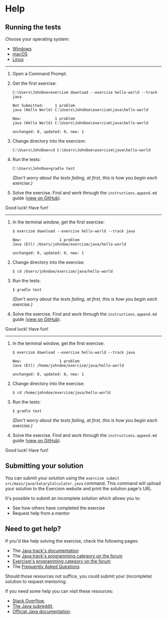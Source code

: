 # Help

## Running the tests

Choose your operating system:

- [Windows](#windows)
- [macOS](#macos)
- [Linux](#linux)

---

1. Open a Command Prompt.
2. Get the first exercise:

   ```batchfile
   C:\Users\JohnDoe>exercism download --exercise hello-world --track java

   Not Submitted:     1 problem
   java (Hello World) C:\Users\JohnDoe\exercism\java\hello-world

   New:               1 problem
   java (Hello World) C:\Users\JohnDoe\exercism\java\hello-world

   unchanged: 0, updated: 0, new: 1
   ```

3. Change directory into the exercism:

   ```batchfile
   C:\Users\JohnDoe>cd C:\Users\JohnDoe\exercism\java\hello-world
   ```

4. Run the tests:

   ```batchfile
   C:\Users\JohnDoe>gradle test
   ```

   _(Don't worry about the tests failing, at first, this is how you begin each exercise.)_

5. Solve the exercise. Find and work through the `instructions.append.md` guide ([view on GitHub](https://github.com/exercism/java/blob/main/exercises/practice/hello-world/.docs/instructions.append.md#tutorial)).

Good luck! Have fun!

---

1. In the terminal window, get the first exercise:

   ```
   $ exercism download --exercise hello-world --track java

   New:                 1 problem
   Java (Etl) /Users/johndoe/exercism/java/hello-world

   unchanged: 0, updated: 0, new: 1
   ```

2. Change directory into the exercise:

   ```
   $ cd /Users/johndoe/exercism/java/hello-world
   ```

3. Run the tests:

   ```
   $ gradle test
   ```

   _(Don't worry about the tests failing, at first, this is how you begin each exercise.)_

4. Solve the exercise. Find and work through the `instructions.append.md` guide ([view on GitHub](https://github.com/exercism/java/blob/main/exercises/practice/hello-world/.docs/instructions.append.md#tutorial)).

Good luck! Have fun!

---

1. In the terminal window, get the first exercise:

   ```
   $ exercism download --exercise hello-world --track java

   New:                 1 problem
   Java (Etl) /home/johndoe/exercism/java/hello-world

   unchanged: 0, updated: 0, new: 1

   ```

2. Change directory into the exercise:

   ```
   $ cd /home/johndoe/exercism/java/hello-world
   ```

3. Run the tests:

   ```
   $ gradle test
   ```

   _(Don't worry about the tests failing, at first, this is how you begin each exercise.)_

4. Solve the exercise. Find and work through the `instructions.append.md` guide ([view on GitHub](https://github.com/exercism/java/blob/main/exercises/practice/hello-world/.docs/instructions.append.md#tutorial)).

Good luck! Have fun!

## Submitting your solution

You can submit your solution using the `exercism submit src/main/java/SalaryCalculator.java` command.
This command will upload your solution to the Exercism website and print the solution page's URL.

It's possible to submit an incomplete solution which allows you to:

- See how others have completed the exercise
- Request help from a mentor

## Need to get help?

If you'd like help solving the exercise, check the following pages:

- The [Java track's documentation](https://exercism.org/docs/tracks/java)
- The [Java track's programming category on the forum](https://forum.exercism.org/c/programming/java)
- [Exercism's programming category on the forum](https://forum.exercism.org/c/programming/5)
- The [Frequently Asked Questions](https://exercism.org/docs/using/faqs)

Should those resources not suffice, you could submit your (incomplete) solution to request mentoring.

If you need some help you can visit these resources:

- [Stack Overflow](https://stackoverflow.com/questions/tagged/java),
- [The Java subreddit](https://www.reddit.com/r/java),
- [Official Java documentation](https://docs.oracle.com/en/java/javase/11/docs/api/index.html).
